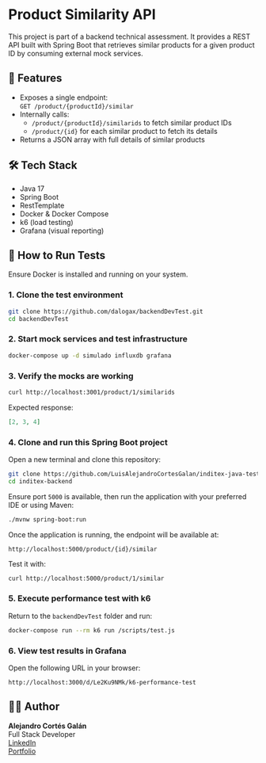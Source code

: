 # Product Similarity API

This project is part of a backend technical assessment. It provides a REST API built with Spring Boot that retrieves similar products for a given product ID by consuming external mock services.

## 🚀 Features

- Exposes a single endpoint:  
  `GET /product/{productId}/similar`
- Internally calls:
  - `/product/{productId}/similarids` to fetch similar product IDs
  - `/product/{id}` for each similar product to fetch its details
- Returns a JSON array with full details of similar products

## 🛠️ Tech Stack

- Java 17  
- Spring Boot  
- RestTemplate  
- Docker & Docker Compose  
- k6 (load testing)  
- Grafana (visual reporting)

## 🧪 How to Run Tests

Ensure Docker is installed and running on your system.

### 1. Clone the test environment

```bash
git clone https://github.com/dalogax/backendDevTest.git
cd backendDevTest
```

### 2. Start mock services and test infrastructure

```bash
docker-compose up -d simulado influxdb grafana
```

### 3. Verify the mocks are working

```bash
curl http://localhost:3001/product/1/similarids
```

Expected response:

```json
[2, 3, 4]
```

### 4. Clone and run this Spring Boot project

Open a new terminal and clone this repository:

```bash
git clone https://github.com/LuisAlejandroCortesGalan/inditex-java-test.git
cd inditex-backend
```

Ensure port `5000` is available, then run the application with your preferred IDE or using Maven:

```bash
./mvnw spring-boot:run
```

Once the application is running, the endpoint will be available at:

```text
http://localhost:5000/product/{id}/similar
```

Test it with:

```bash
curl http://localhost:5000/product/1/similar
```

### 5. Execute performance test with k6

Return to the `backendDevTest` folder and run:

```bash
docker-compose run --rm k6 run /scripts/test.js
```

### 6. View test results in Grafana

Open the following URL in your browser:

```text
http://localhost:3000/d/Le2Ku9NMk/k6-performance-test
```

## 👨‍💻 Author

**Alejandro Cortés Galán**  
Full Stack Developer  
[LinkedIn](https://www.linkedin.com/)  
[Portfolio](https://miportafolio-alpha.vercel.app/)  

